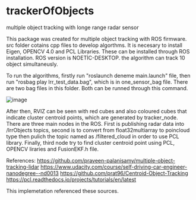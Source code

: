 # trackerOfObjects
multiple object tracking with longe range radar sensor

This package was created for multiple object tracking with ROS firmware. src folder cotains cpp files to develop algorthms. It is necesary to install Eigen, OPENCV 4.0 and PCL Libraries. These can be installed through ROS installation. ROS version is NOETİC-DESKTOP. the algorithm can track 10 object simultaneusly.

To run the algorithms, firstly run "roslaunch deneme main.launch" file, then run "rosbag play lrr_test_data.bag", which is in one_sensor_bag file. There are two bag files in this folder. Both can be runned through this command. 

![image](https://user-images.githubusercontent.com/109589040/187860323-9db87209-4e56-4872-b27d-7ebbda564e91.png)

After then, RVIZ can be seen with red cubes and also coloured cubes that indicate cluster centroid points, which are generated by tracker_node. There are three main nodes in the ROS. First is publishing radar data into /lrrObjects topics, second is to convert from float32multiarray to poincloud type then pulich the topic named as /filtered_cloud in order to use PCL library. Finally, third node try to find cluster centroid point using PCL, OPENCV liraries and FusionEKF.h file.  

References:
https://github.com/praveen-palanisamy/multiple-object-tracking-lidar
https://www.udacity.com/course/self-driving-car-engineer-nanodegree--nd0013
https://github.com/prat96/Centroid-Object-Tracking
https://pcl.readthedocs.io/projects/tutorials/en/latest

This implemetation referenced these sources.
